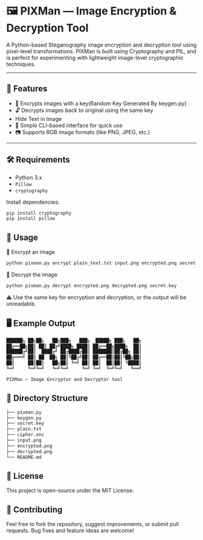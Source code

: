 # 🖼️ PIXMan — Image Encryption & Decryption Tool

A Python-based Steganography image encryption and decryption tool using pixel-level transformations. PIXMan is built using Cryptography and PIL, and is perfect for experimenting with lightweight image-level cryptographic techniques.

---

## 🚀 Features

- 🔐 Encrypts images with a key(Random Key Generated By keygen.py)
- 🔓 Decrypts images back to original using the same key
- Hide Text in Image
- 🧪 Simple CLI-based interface for quick use
- 📷 Supports RGB image formats (like PNG, JPEG, etc.)

---

## 🛠️ Requirements

- Python 3.x
- `Pillow`
- `cryptography`

Install dependencies:
```bash
pip install cryptography
pip install pillow
```

## 🧠 Usage
🔹 Encrypt an image
```bash
python pixman.py encrypt plain_text.txt input.png encrypted.png secret.key
```
🔹 Decrypt the image
```bash
python pixman.py decrypt encrypted.png decrypted.png secret.key
```
⚠️ Use the same key for encryption and decryption, or the output will be unreadable.

## 🖥️ Example Output

```bash
██████╗ ██╗██╗   ██╗███╗   ███╗  █████╗ ███╗   ██╗
██╔══██╗██║ ██║ ██╔╝████╗ ████║ ██╔══██╗████╗  ██║
██████╔╝██║  ████╔╝ ██╔████╔██║ ███████║██╔██╗ ██║
██╔═══╝ ██║ ██  ██╗ ██║╚██╔╝██║ ██╔══██║██║╚██╗██║
██║     ██║██║   ██╗██║ ╚═╝ ██║ ██║  ██║██║ ╚████║
╚═╝     ╚═╝╚═╝   ╚═╝╚═╝     ╚═╝ ╚═╝  ╚═╝╚═╝   ╚══╝  

PIXMan — Image Encryptor and Decryptor tool
```

## 📂 Directory Structure

```bash
├── pixman.py
├── keygen.py
├── secret.key
├── plain.txt
├── cipher.enc
├── input.png
├── encrypted.png
├── decrypted.png
└── README.md
```

## 📄 License

This project is open-source under the MIT License.

## 🤝 Contributing

Feel free to fork the repository, suggest improvements, or submit pull requests. Bug fixes and feature ideas are welcome!


